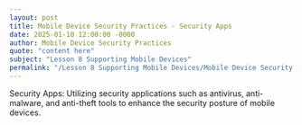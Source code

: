 ```yaml
---
layout: post
title: Mobile Device Security Practices - Security Apps
date: 2025-01-10 12:00:00 -0000
author: Mobile Device Security Practices
quote: "content here"
subject: "Lesson 8 Supporting Mobile Devices"
permalink: "/Lesson 8 Supporting Mobile Devices/Mobile Device Security Practices/Mobile Device Security Practices - Security Apps"
---
```


Security Apps: Utilizing security applications such as antivirus, anti-malware, and anti-theft tools to enhance the security posture of mobile devices.
